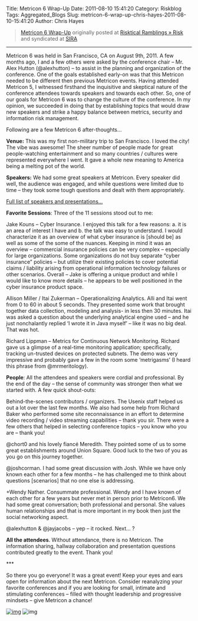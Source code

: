 Title: Metricon 6 Wrap-Up
Date: 2011-08-10 15:41:20
Category: Riskblog
Tags: Aggregated_Blogs
Slug: metricon-6-wrap-up-chris-hayes-2011-08-10-15:41:20
Author: Chris Hayes

>[Metricon 6 Wrap-Up](http://risktical.com/2011/08/10/metricon-6-wrap-up/) originally posted at [Risktical Ramblings » Risk](http://risktical.com) and syndicated at [SIRA](http://societyinforisk.org)
***
Metricon 6 was held in San Francisco, CA on August 9th, 2011. A few months ago, I and a few others were asked by the conference chair – Mr. Alex Hutton (@alexhutton) – to assist in the planning and organization of the conference. One of the goals established early-on was that this Metricon needed to be different then previous Metricon events. Having attended Metricon 5, I witnessed firsthand the inquisitive and skeptical nature of the conference attendees towards speakers and towards each other. So, one of our goals for Metricon 6 was to change the culture of the conference. In my opinion, we succeeded in doing that by establishing topics that would draw new speakers and strike a happy balance between metrics, security and information risk management.

Following are a few Metricon 6 after-thoughts…

**Venue:** This was my first non-military trip to San Francisco. I loved the city! The vibe was awesome! The sheer number of people made for great people-watching entertainment and so many countries / cultures were represented everywhere I went. It gave a whole new meaning to America being a melting pot of the world.

**Speakers:** We had some great speakers at Metricon. Every speaker did well, the audience was engaged, and while questions were limited due to time – they took some tough questions and dealt with them appropriately.

[Full list of speakers and presentations…](http://metricon6.files.wordpress.com/2011/08/metricon6_program_final.pdf)

**Favorite Sessions**: Three of the 11 sessions stood out to me:

Jake Kouns – Cyber Insurance. I enjoyed this talk for a few reasons: a. it is an area of interest I have and b. the talk was easy to understand. I would characterize it as an overview of what cyber insurance is [should be] as well as some of the some of the nuances. Keeping in mind it was an overview – commercial insurance policies can be very complex – especially for large organizations. Some organizations do not buy separate “cyber insurance” policies – but utilize their existing policies to cover potential claims / liability arising from operational information technology failures or other scenarios. Overall – Jake is offering a unique product and while I would like to know more details – he appears to be well positioned in the cyber insurance product space.

Allison Miller / Itai Zukerman – Operationalizing Analytics. Alli and Itai went from 0 to 60 in about 5 seconds. They presented some work that brought together data collection, modeling and analysis- in less then 30 minutes. Itai was asked a question about the underlying analytical engine used – and he just nonchalantly replied ‘I wrote it in Java myself’ – like it was no big deal. That was hot.

Richard Lippman – Metrics for Continuous Network Monitoring. Richard gave us a glimpse of a real-time monitoring application; specifically, tracking un-trusted devices on protected subnets. The demo was very impressive and probably gave a few in the room some ‘metrigasms’ (I heard this phrase from @mrmeritology).

**People**: All the attendees and speakers were cordial and professional. By the end of the day – the sense of community was stronger then what we started with. A few quick shout-outs:

Behind-the-scenes contributors / organizers. The Usenix staff helped us out a lot over the last few months. We also had some help from Richard Baker who performed some site reconnaissance in an effort to determine video recording / video streaming capabilities – thank you sir. There were a few others that helped in selecting conference topics – you know who you are – thank you!

@chort0 and his lovely fiancé Meredith. They pointed some of us to some great establishments around Union Square. Good luck to the two of you as you go on this journey together.

@joshcorman. I had some great discussion with Josh. While we have only known each other for a few months – he has challenged me to think about questions [scenarios] that no one else is addressing.

+Wendy Nather. Consummate professional. Wendy and I have known of each other for a few years but never met in person prior to Metricon6. We had some great conversation; both professional and personal. She values human relationships and that is more important in my book then just the social networking aspect.

@alexhutton & @jayjacobs – yep – it rocked. Next… ?

**All the attendees**. Without attendance, there is no Metricon. The information sharing, hallway collaboration and presentation questions contributed greatly to the event. Thank you!

\*\*\*

So there you go everyone! It was a great event! Keep your eyes and ears open for information about the next Metricon. Consider reanalyzing your favorite conferences and if you are looking for small, intimate and stimulating conferences – filled with thought leadership and progressive mindsets – give Metricon a chance!

[![img](http://feeds.wordpress.com/1.0/comments/risktical.wordpress.com/387/)](http://feeds.wordpress.com/1.0/gocomments/risktical.wordpress.com/387/) ![img](http://stats.wordpress.com/b.gif?host=risktical.com&blog=4314091&post=387&subd=risktical&ref=&feed=1)


